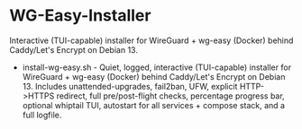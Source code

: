 # WG-Easy-Installer
Interactive (TUI-capable) installer for WireGuard + wg-easy (Docker) behind Caddy/Let's Encrypt on Debian 13.

- install-wg-easy.sh - Quiet, logged, interactive (TUI-capable) installer for WireGuard + wg-easy (Docker) behind Caddy/Let's Encrypt on Debian 13. Includes unattended-upgrades, fail2ban, UFW, explicit HTTP->HTTPS redirect, full pre/post-flight checks, percentage progress bar, optional whiptail TUI, autostart for all services + compose stack, and a full logfile.
